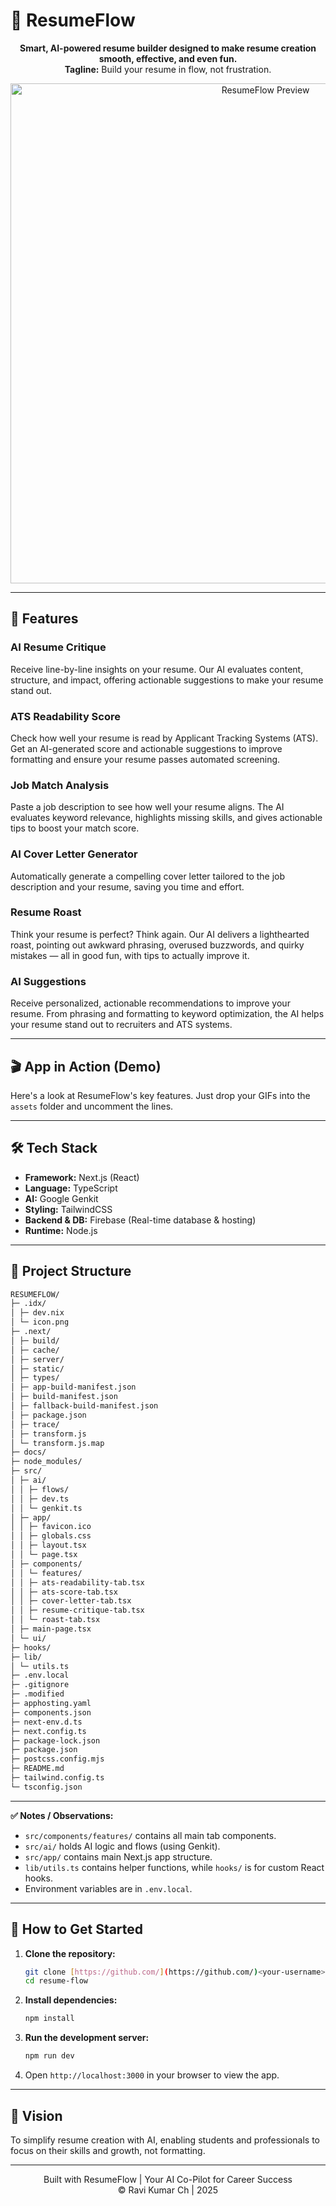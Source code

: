 # 🧠 ResumeFlow

<p align="center">
  <strong>Smart, AI-powered resume builder designed to make resume creation smooth, effective, and even fun.</strong>
  <br />
  <strong>Tagline:</strong> Build your resume in flow, not frustration.
</p>

<p align="center">
  <a href="https://your-live-demo-link.com">
    <img src="assets/preview.png" alt="ResumeFlow Preview" width="800">
  </a>
</p>

---

## 🚀 Features

### **AI Resume Critique**
Receive line-by-line insights on your resume. Our AI evaluates content, structure, and impact, offering actionable suggestions to make your resume stand out.

### **ATS Readability Score**
Check how well your resume is read by Applicant Tracking Systems (ATS). Get an AI-generated score and actionable suggestions to improve formatting and ensure your resume passes automated screening.

### **Job Match Analysis**
Paste a job description to see how well your resume aligns. The AI evaluates keyword relevance, highlights missing skills, and gives actionable tips to boost your match score.

### **AI Cover Letter Generator**
Automatically generate a compelling cover letter tailored to the job description and your resume, saving you time and effort.

### **Resume Roast**
Think your resume is perfect? Think again. Our AI delivers a lighthearted roast, pointing out awkward phrasing, overused buzzwords, and quirky mistakes — all in good fun, with tips to actually improve it.

### **AI Suggestions**
Receive personalized, actionable recommendations to improve your resume. From phrasing and formatting to keyword optimization, the AI helps your resume stand out to recruiters and ATS systems.

---

## 🎬 App in Action (Demo)

Here's a look at ResumeFlow's key features. Just drop your GIFs into the `assets` folder and uncomment the lines.

---

## 🛠️ Tech Stack

* **Framework:** Next.js (React)
* **Language:** TypeScript
* **AI:** Google Genkit
* **Styling:** TailwindCSS
* **Backend & DB:** Firebase (Real-time database & hosting)
* **Runtime:** Node.js

---

## 📂 Project Structure

```bash
RESUMEFLOW/
├─ .idx/
│ ├─ dev.nix
│ └─ icon.png
├─ .next/
│ ├─ build/
│ ├─ cache/
│ ├─ server/
│ ├─ static/
│ ├─ types/
│ ├─ app-build-manifest.json
│ ├─ build-manifest.json
│ ├─ fallback-build-manifest.json
│ ├─ package.json
│ ├─ trace/
│ ├─ transform.js
│ └─ transform.js.map
├─ docs/
├─ node_modules/
├─ src/
│ ├─ ai/
│ │ ├─ flows/
│ │ ├─ dev.ts
│ │ └─ genkit.ts
│ ├─ app/
│ │ ├─ favicon.ico
│ │ ├─ globals.css
│ │ ├─ layout.tsx
│ │ └─ page.tsx
│ ├─ components/
│ │ └─ features/
│ │ ├─ ats-readability-tab.tsx
│ │ ├─ ats-score-tab.tsx
│ │ ├─ cover-letter-tab.tsx
│ │ ├─ resume-critique-tab.tsx
│ │ └─ roast-tab.tsx
│ ├─ main-page.tsx
│ └─ ui/
├─ hooks/
├─ lib/
│ └─ utils.ts
├─ .env.local
├─ .gitignore
├─ .modified
├─ apphosting.yaml
├─ components.json
├─ next-env.d.ts
├─ next.config.ts
├─ package-lock.json
├─ package.json
├─ postcss.config.mjs
├─ README.md
├─ tailwind.config.ts
└─ tsconfig.json
```
---
**✅ Notes / Observations:**
* `src/components/features/` contains all main tab components.
* `src/ai/` holds AI logic and flows (using Genkit).
* `src/app/` contains main Next.js app structure.
* `lib/utils.ts` contains helper functions, while `hooks/` is for custom React hooks.
* Environment variables are in `.env.local`.

---

## 📄 How to Get Started

1.  **Clone the repository:**
    ```bash
    git clone [https://github.com/](https://github.com/)<your-username>/resume-flow.git
    cd resume-flow
    ```

2.  **Install dependencies:**
    ```bash
    npm install
    ```

3.  **Run the development server:**
    ```bash
    npm run dev
    ```

4.  Open `http://localhost:3000` in your browser to view the app.

---

## 🌟 Vision

To simplify resume creation with AI, enabling students and professionals to focus on their skills and growth, not formatting.

---

<p align="center">
  Built with ResumeFlow | Your AI Co-Pilot for Career Success
  <br />
  © Ravi Kumar Ch | 2025
</p>